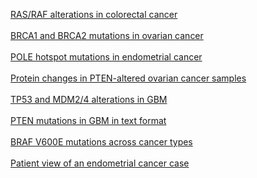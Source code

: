 <p>
<a href="index.do?tab_index=tab_visualize&cancer_study_list=coadread_tcga&cancer_study_id=coadread_tcga&genetic_profile_ids_PROFILE_MUTATION_EXTENDED=coadread_tcga_mutations&genetic_profile_ids_PROFILE_COPY_NUMBER_ALTERATION=coadread_tcga_gistic&Z_SCORE_THRESHOLD=2.0&case_set_id=coadread_tcga_nonhypermut&case_ids=&gene_list=KRAS+NRAS+BRAF&gene_set_choice=user-defined-list&Action=Submit">RAS/RAF alterations in colorectal cancer</a>
<br/><br/>
<a href="index.do?tab_index=tab_visualize&cancer_study_list=ov_tcga&cancer_study_id=ov_tcga&genetic_profile_ids_PROFILE_MUTATION_EXTENDED=ov_tcga_mutations&Z_SCORE_THRESHOLD=2.0&case_set_id=ov_tcga_3way_complete&case_ids=&gene_list=BRCA1+BRCA2&gene_set_choice=user-defined-list&Action=Submit#mutation_details">BRCA1 and BRCA2 mutations in ovarian cancer</a>
<br/><br/>
<a href="index.do?cancer_study_list=ucec_tcga_pub&cancer_study_id=ucec_tcga_pub&genetic_profile_ids_PROFILE_MUTATION_EXTENDED=ucec_tcga_pub_mutations&Z_SCORE_THRESHOLD=2.0&RPPA_SCORE_THRESHOLD=2.0&data_priority=0&case_set_id=ucec_tcga_pub_sequenced&case_ids=&gene_set_choice=user-defined-list&gene_list=POLE%3A+MUT+%3D+P286+MUT+%3D+V411+MUT+%3D+L424+MUT+%3D+S297F&clinical_param_selection=null&tab_index=tab_visualize&Action=Submit">POLE hotspot mutations in endometrial cancer</a>
<br/><br/>
<a href="index.do?tab_index=tab_visualize&cancer_study_list=ov_tcga&cancer_study_id=ov_tcga&genetic_profile_ids_PROFILE_MUTATION_EXTENDED=ov_tcga_mutations&genetic_profile_ids_PROFILE_COPY_NUMBER_ALTERATION=ov_tcga_gistic&Z_SCORE_THRESHOLD=2.0&case_set_id=ov_tcga_3way_complete&case_ids=&gene_list=PTEN%3A+HOMDEL+MUT%3B&gene_set_choice=user-defined-list&Action=Submit#protein_exp">Protein changes in PTEN-altered ovarian cancer samples</a>
<br/><br/>
<a href="index.do?genetic_profile_ids_PROFILE_MUTATION_EXTENDED=gbm_tcga_mutations&Z_SCORE_THRESHOLD=2.0&gene_list=TP53+MDM2+MDM4&tab_index=tab_visualize&genetic_profile_ids_PROFILE_COPY_NUMBER_ALTERATION=gbm_tcga_gistic&Action=Submit&data_priority=0&case_set_id=gbm_tcga_cnaseq&cancer_study_list=gbm_tcga&cancer_study_id=gbm_tcga&RPPA_SCORE_THRESHOLD=2.0&gene_set_choice=user-defined-list&">TP53 and MDM2/4 alterations in GBM</a>
<br/><br/>
<a href="index.do?case_set_id=gbm_tcga_sequenced&tab_index=tab_download&Action=Submit&genetic_profile_ids=gbm_tcga_mutations&cancer_study_list=gbm_tcga&cancer_study_id=gbm_tcga&gene_list=PTEN&gene_set_choice=user-defined_list&transpose_matrix=on">PTEN mutations in GBM in text format</a>
<br/><br/>
<a href="ln?q=BRAF:MUT=V600E">BRAF V600E mutations across cancer types</a>
<br/><br/>
<a href="patient?caseId=TCGA-BK-A0CC&studyId=ucec_tcga">Patient view of an endometrial cancer case</a>
</p>


